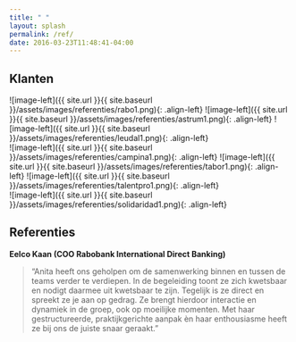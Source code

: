 ```yaml
---
title: " "
layout: splash
permalink: /ref/
date: 2016-03-23T11:48:41-04:00
---
```


## Klanten

<div>
![image-left]({{ site.url }}{{ site.baseurl }}/assets/images/referenties/rabo1.png){: .align-left}
![image-left]({{ site.url }}{{ site.baseurl }}/assets/images/referenties/astrum1.png){: .align-left}
![image-left]({{ site.url }}{{ site.baseurl }}/assets/images/referenties/leudal1.png){: .align-left}
</div>

<div>
![image-left]({{ site.url }}{{ site.baseurl }}/assets/images/referenties/campina1.png){: .align-left}
![image-left]({{ site.url }}{{ site.baseurl }}/assets/images/referenties/tabor1.png){: .align-left}
![image-left]({{ site.url }}{{ site.baseurl }}/assets/images/referenties/talentpro1.png){: .align-left}
</div>

<div>
![image-left]({{ site.url }}{{ site.baseurl }}/assets/images/referenties/solidaridad1.png){: .align-left}
</div>


## Referenties

**Eelco Kaan (COO Rabobank International Direct Banking)**

>“Anita heeft ons geholpen om de samenwerking binnen en tussen de teams verder te verdiepen. In de begeleiding toont ze zich kwetsbaar en nodigt daarmee uit kwetsbaar te zijn. Tegelijk is ze direct en spreekt ze je aan op gedrag. Ze brengt hierdoor interactie en dynamiek in de groep, ook op moeilijke momenten. Met haar gestructureerde, praktijkgerichte aanpak èn haar enthousiasme heeft ze bij ons de juiste snaar geraakt.”
